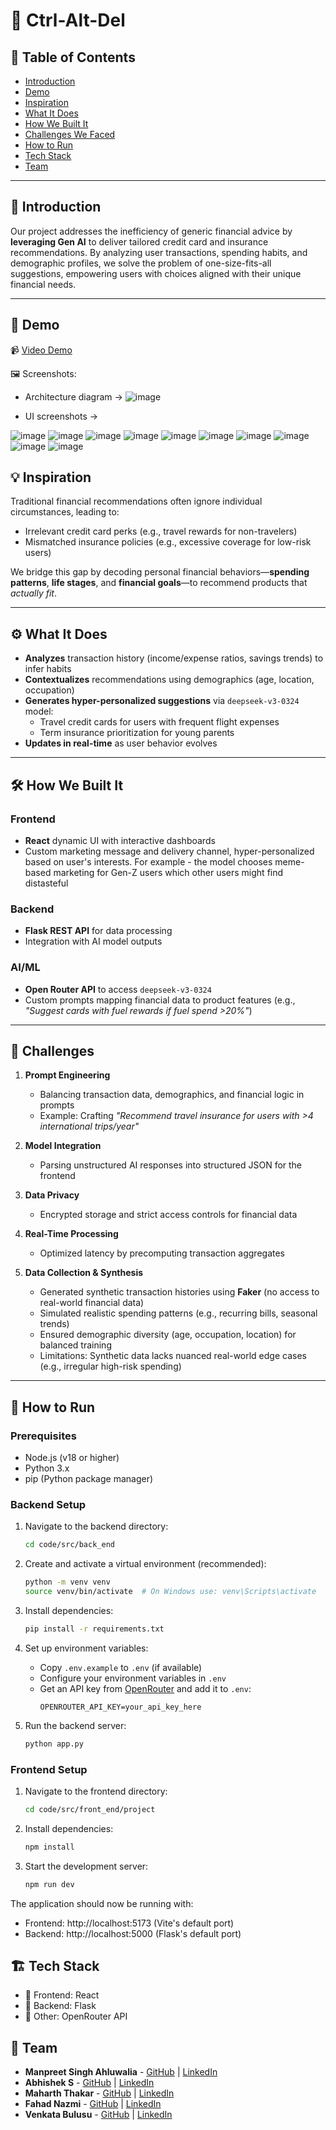 # 🚀 Ctrl-Alt-Del

## 📌 Table of Contents
- [Introduction](#introduction)
- [Demo](#demo)
- [Inspiration](#inspiration)
- [What It Does](#what-it-does)
- [How We Built It](#how-we-built-it)
- [Challenges We Faced](#challenges-we-faced)
- [How to Run](#how-to-run)
- [Tech Stack](#tech-stack)
- [Team](#team)

---

## 🎯 Introduction
Our project addresses the inefficiency of generic financial advice by **leveraging Gen AI** to deliver tailored credit card and insurance recommendations. By analyzing user transactions, spending habits, and demographic profiles, we solve the problem of one-size-fits-all suggestions, empowering users with choices aligned with their unique financial needs.

---

## 🎥 Demo 
📹 [Video Demo](
https://github.com/ewfx/aidhp-ctrl-alt-del/blob/main/artifacts/demo/demo_video.mp4) 

🖼️ Screenshots:

- Architecture diagram -> ![image](https://github.com/user-attachments/assets/f1455c51-31f2-473d-8ce6-83d704f23c93)

- UI screenshots ->

![image](https://github.com/user-attachments/assets/309d3a7d-cb89-4d91-ba17-66d7bf03c37a)
![image](https://github.com/user-attachments/assets/40e6ea49-ad82-421b-b9a6-410858736bd4)
![image](https://github.com/user-attachments/assets/e3f7352c-ecc9-43b0-9c85-a9b05bedbaff)
![image](https://github.com/user-attachments/assets/94754309-a7db-4de9-be82-2ddf0204bec8)
![image](https://github.com/user-attachments/assets/75c92789-a1f7-4f8e-aa08-971e231bec09)
![image](https://github.com/user-attachments/assets/02b3c2b5-1bbd-4541-be2a-51defefce0c2)
![image](https://github.com/user-attachments/assets/32969577-ee6e-426d-9b20-e692481525e4)
![image](https://github.com/user-attachments/assets/3ffac921-bcd8-462a-a492-0a71839795fa)
![image](https://github.com/user-attachments/assets/b379ceb2-e17a-439d-8a59-b4c2219f4f24)
![image](https://github.com/user-attachments/assets/62281302-6f83-4003-a269-8767372ba1a0)





## 💡 Inspiration
Traditional financial recommendations often ignore individual circumstances, leading to:
- Irrelevant credit card perks (e.g., travel rewards for non-travelers)
- Mismatched insurance policies (e.g., excessive coverage for low-risk users)

We bridge this gap by decoding personal financial behaviors—**spending patterns**, **life stages**, and **financial goals**—to recommend products that _actually fit_.

---

## ⚙️ What It Does
- **Analyzes** transaction history (income/expense ratios, savings trends) to infer habits
- **Contextualizes** recommendations using demographics (age, location, occupation)
- **Generates hyper-personalized suggestions** via `deepseek-v3-0324` model:
  - Travel credit cards for users with frequent flight expenses
  - Term insurance prioritization for young parents
- **Updates in real-time** as user behavior evolves

---

## 🛠️ How We Built It
### Frontend
- **React** dynamic UI with interactive dashboards
- Custom marketing message and delivery channel, hyper-personalized based on user's interests. For example - the model chooses meme-based marketing for Gen-Z users which other users might find distasteful

### Backend
- **Flask REST API** for data processing
- Integration with AI model outputs

### AI/ML
- **Open Router API** to access `deepseek-v3-0324`
- Custom prompts mapping financial data to product features (e.g., _"Suggest cards with fuel rewards if fuel spend >20%"_) 
  
---

## 🚧 Challenges
1. **Prompt Engineering**  
   - Balancing transaction data, demographics, and financial logic in prompts  
   - Example: Crafting _"Recommend travel insurance for users with >4 international trips/year"_

2. **Model Integration**  
   - Parsing unstructured AI responses into structured JSON for the frontend

3. **Data Privacy**  
   - Encrypted storage and strict access controls for financial data

4. **Real-Time Processing**  
   - Optimized latency by precomputing transaction aggregates
     
5. **Data Collection & Synthesis**  
   - Generated synthetic transaction histories using **Faker** (no access to real-world financial data)  
   - Simulated realistic spending patterns (e.g., recurring bills, seasonal trends)  
   - Ensured demographic diversity (age, occupation, location) for balanced training  
   - Limitations: Synthetic data lacks nuanced real-world edge cases (e.g., irregular high-risk spending) 

---

## 🏃 How to Run

### Prerequisites
- Node.js (v18 or higher)
- Python 3.x
- pip (Python package manager)

### Backend Setup
1. Navigate to the backend directory:
   ```sh
   cd code/src/back_end
   ```

2. Create and activate a virtual environment (recommended):
   ```sh
   python -m venv venv
   source venv/bin/activate  # On Windows use: venv\Scripts\activate
   ```

3. Install dependencies:
   ```sh
   pip install -r requirements.txt
   ```

4. Set up environment variables:
   - Copy `.env.example` to `.env` (if available)
   - Configure your environment variables in `.env`
   - Get an API key from [OpenRouter](https://openrouter.ai/deepseek/deepseek-chat-v3-0324:free) and add it to `.env`:
     ```
     OPENROUTER_API_KEY=your_api_key_here
     ```

5. Run the backend server:
   ```sh
   python app.py
   ```

### Frontend Setup
1. Navigate to the frontend directory:
   ```sh
   cd code/src/front_end/project
   ```

2. Install dependencies:
   ```sh
   npm install
   ```

3. Start the development server:
   ```sh
   npm run dev
   ```

The application should now be running with:
- Frontend: http://localhost:5173 (Vite's default port)
- Backend: http://localhost:5000 (Flask's default port)

## 🏗️ Tech Stack
- 🔹 Frontend: React
- 🔹 Backend: Flask
- 🔹 Other: OpenRouter API

## 👥 Team
- **Manpreet Singh Ahluwalia** - [GitHub](https://github.com/Manpreet-2002) | [LinkedIn](https://www.linkedin.com/in/manpreet-singh-ahluwalia-77bbbb202/)
- **Abhishek S** - [GitHub](https://github.com/AbhishekS8073) | [LinkedIn](https://www.linkedin.com/in/abhishek-s-a13265244 )
- **Maharth Thakar** - [GitHub](https://github.com/maharththakar) | [LinkedIn](https://www.linkedin.com/in/maharth-thakar-b463731bb/)
- **Fahad Nazmi** - [GitHub](#) | [LinkedIn](#)
- **Venkata Bulusu** - [GitHub](#) | [LinkedIn](#)
